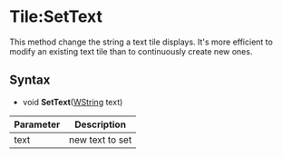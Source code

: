 # Tile:SetText

This method change the string a text tile displays. It's more efficient to modify an existing text tile than to continuously create new ones.

## Syntax

- void **SetText**([WString](WString.md) text)

| Parameter | Description |
|---|---|
| text | new text to set |
